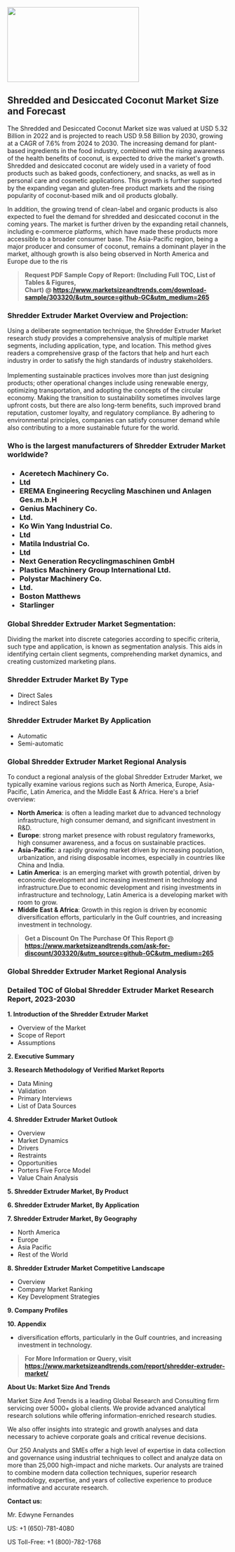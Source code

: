 <p><img class="alignnone size-medium wp-image-20088" src="https://ffe5etoiles.com/wp-content/uploads/2024/12/MST1-300x171.png" alt="" width="300" height="171" /></p><h2>Shredded and Desiccated Coconut Market Size and Forecast</h2><p>The Shredded and Desiccated Coconut Market size was valued at USD 5.32 Billion in 2022 and is projected to reach USD 9.58 Billion by 2030, growing at a CAGR of 7.6% from 2024 to 2030. The increasing demand for plant-based ingredients in the food industry, combined with the rising awareness of the health benefits of coconut, is expected to drive the market's growth. Shredded and desiccated coconut are widely used in a variety of food products such as baked goods, confectionery, and snacks, as well as in personal care and cosmetic applications. This growth is further supported by the expanding vegan and gluten-free product markets and the rising popularity of coconut-based milk and oil products globally.</p><p>In addition, the growing trend of clean-label and organic products is also expected to fuel the demand for shredded and desiccated coconut in the coming years. The market is further driven by the expanding retail channels, including e-commerce platforms, which have made these products more accessible to a broader consumer base. The Asia-Pacific region, being a major producer and consumer of coconut, remains a dominant player in the market, although growth is also being observed in North America and Europe due to the ris</p><blockquote id="" class=""><strong>Request PDF Sample Copy of Report: (Including Full TOC, List of Tables &amp; Figures, Chart)&nbsp;@&nbsp;<strong><a href="https://www.marketsizeandtrends.com/download-sample/303320/&utm_source=github-GC&utm_medium=265" target="_blank">https://www.marketsizeandtrends.com/download-sample/303320/&utm_source=github-GC&utm_medium=265</a></strong></strong></blockquote><h3 id="" class="">Shredder Extruder Market&nbsp;Overview and Projection:</h3><p id="" class="">Using a deliberate segmentation technique, the Shredder Extruder Market research study provides a comprehensive analysis of multiple market segments, including application, type, and location. This method gives readers a comprehensive grasp of the factors that help and hurt each industry in order to satisfy the high standards of industry stakeholders. <br /> <br />Implementing sustainable practices involves more than just designing products; other operational changes include using renewable energy, optimizing transportation, and adopting the concepts of the circular economy. Making the transition to sustainability sometimes involves large upfront costs, but there are also long-term benefits, such improved brand reputation, customer loyalty, and regulatory compliance. By adhering to environmental principles, companies can satisfy consumer demand while also contributing to a more sustainable future for the world.</p><h3 id="" class="">Who is the largest manufacturers of&nbsp;Shredder Extruder Market worldwide?</h3><h3 class=""><p><ul><li>Aceretech Machinery Co. </li><li> Ltd </li><li> EREMA Engineering Recycling Maschinen und Anlagen Ges.m.b.H </li><li> Genius Machinery Co. </li><li> Ltd. </li><li> Ko Win Yang Industrial Co. </li><li> Ltd </li><li> Matila Industrial Co. </li><li> Ltd </li><li> Next Generation Recyclingmaschinen GmbH </li><li> Plastics Machinery Group International Ltd. </li><li> Polystar Machinery Co. </li><li> Ltd. </li><li> Boston Matthews </li><li> Starlinger</li></ul></p></h3><h3 id="" class="">Global&nbsp;Shredder Extruder Market Segmentation:</h3><p id="" class="">Dividing the market into discrete categories according to specific criteria, such type and application, is known as segmentation analysis. This aids in identifying certain client segments, comprehending market dynamics, and creating customized marketing plans.</p><h3 id="" class="">Shredder Extruder Market&nbsp;By Type</h3><p><p><ul><li>Direct Sales</li><li> Indirect Sales</p></li></ul></p></p><h3 id="" class="">Shredder Extruder Market&nbsp;By Application</h3><p class=""><p><ul><li>Automatic</li><li> Semi-automatic</li></ul></p></p><h3 id="" class="">Global Shredder Extruder Market Regional Analysis</h3><p id="" class="">To conduct a regional analysis of the global Shredder Extruder Market, we typically examine various regions such as North America, Europe, Asia-Pacific, Latin America, and the Middle East &amp; Africa. Here's a brief overview:</p><ul><li><strong>North America</strong>: is often a leading market due to advanced technology infrastructure, high consumer demand, and significant investment in R&amp;D.</li><li><strong>Europe</strong>: strong market presence with robust regulatory frameworks, high consumer awareness, and a focus on sustainable practices.</li><li><strong>Asia-Pacific</strong>: a rapidly growing market driven by increasing population, urbanization, and rising disposable incomes, especially in countries like China and India.</li><li><strong>Latin America</strong>: is an emerging market with growth potential, driven by economic development and increasing investment in technology and infrastructure.Due to economic development and rising investments in infrastructure and technology, Latin America is a developing market with room to grow.</li><li><strong>Middle East &amp; Africa</strong>: Growth in this region is driven by economic diversification efforts, particularly in the Gulf countries, and increasing investment in technology.</li></ul><blockquote id="" class=""><strong>Get a Discount On The Purchase Of This Report @ <strong><a href="https://www.marketsizeandtrends.com/ask-for-discount/303320/&utm_source=github-GC&utm_medium=265" target="_blank">https://www.marketsizeandtrends.com/ask-for-discount/303320/&utm_source=github-GC&utm_medium=265</a></strong></strong></blockquote><h3 id="" class="">Global Shredder Extruder Market Regional Analysis</h3><h3 id="" class="">Detailed TOC of Global Shredder Extruder Market Research Report, 2023-2030</h3><p id="" class=""><strong>1. Introduction of the Shredder Extruder Market</strong></p><ul><li>Overview of the Market</li><li>Scope of Report</li><li>Assumptions</li></ul><p id="" class=""><strong>2. Executive Summary</strong></p><p id="" class=""><strong>3. Research Methodology of Verified Market Reports</strong></p><ul><li>Data Mining</li><li>Validation</li><li>Primary Interviews</li><li>List of Data Sources</li></ul><p id="" class=""><strong>4. Shredder Extruder Market Outlook</strong></p><ul><li>Overview</li><li>Market Dynamics</li><li>Drivers</li><li>Restraints</li><li>Opportunities</li><li>Porters Five Force Model</li><li>Value Chain Analysis</li></ul><p id="" class=""><strong>5. Shredder Extruder Market, By Product</strong></p><p id="" class=""><strong>6. Shredder Extruder Market, By Application</strong></p><p id="" class=""><strong>7. Shredder Extruder Market, By Geography</strong></p><ul><li>North America</li><li>Europe</li><li>Asia Pacific</li><li>Rest of the World</li></ul><p id="" class=""><strong>8. Shredder Extruder Market Competitive Landscape</strong></p><ul><li>Overview</li><li>Company Market Ranking</li><li>Key Development Strategies</li></ul><p id="" class=""><strong>9. Company Profiles</strong></p><p id="" class=""><strong>10. Appendix</strong></p><ul><li>diversification efforts, particularly in the Gulf countries, and increasing investment in technology.</li></ul><blockquote id="" class=""><strong>For More Information or Query, visit <strong><strong><a href="https://www.marketsizeandtrends.com/report/shredder-extruder-market/" target="_blank">https://www.marketsizeandtrends.com/report/shredder-extruder-market/</a></strong></strong></strong></blockquote><p id="" class=""><strong>About Us: Market Size And Trends</strong></p><p id="" class="">Market Size And Trends is a leading Global Research and Consulting firm servicing over 5000+ global clients. We provide advanced analytical research solutions while offering information-enriched research studies.</p><p id="" class="">We also offer insights into strategic and growth analyses and data necessary to achieve corporate goals and critical revenue decisions.</p><p id="" class="">Our 250 Analysts and SMEs offer a high level of expertise in data collection and governance using industrial techniques to collect and analyze data on more than 25,000 high-impact and niche markets. Our analysts are trained to combine modern data collection techniques, superior research methodology, expertise, and years of collective experience to produce informative and accurate research.</p><p id="" class=""><strong>Contact us:</strong></p><p id="" class="">Mr. Edwyne Fernandes</p><p id="" class="">US: +1 (650)-781-4080</p><p id="" class="">US Toll-Free: +1 (800)-782-1768</p>
